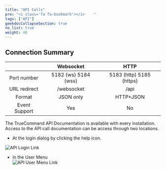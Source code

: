 ```yaml
---
title: "API Calls"
pre: "<i class='fa fa-bookmark'></i>	"
tags: ["API"]
geekdocCollapseSection: true
no_list: true
weight: 40
---
```


## Connection Summary
|  | Websocket | HTTP |
|:---:|:---:|:---:|
| Port number| 5182 (ws) 5184 (wss) | 5183 (http) 5185 (https) |
| URL redirect | /websocket | /api |
|Format | JSON only | HTTP+JSON |
|Event Support| Yes | No |

The TrueCommand API Documentation is available with every installation. Access to the API call documentation can be access through two locations.

+ At the login dialog by clicking the <mat-icon _ngcontent-c7="" class="docs-icon mat-icon material-icons mat-icon-no-color ng-star-inserted" mattooltipposition="above" role="img" aria-hidden="true" tv-internal-selenium-id="SELENIUM_link_docs" aria-describedby="cdk-describedby-message-1" cdk-describedby-host="" style="touch-action: none; user-select: none; -webkit-user-drag: none; -webkit-tap-highlight-color: rgba(0, 0, 0, 0);"> help </mat-icon> icon. <br>

![API Login Link](/images/TrueCommand/1.3/APILoginLink.png "API Login Link")
 
+ In the User Menu <br>
![API User Menu Link](/images/TrueCommand/1.3/APIUserMenuLink.png "API User Menu Link")
